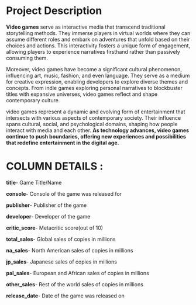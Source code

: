 # Project Description

**Video games** serve as interactive media that transcend traditional storytelling methods. They immerse players in virtual worlds where they can assume different roles and embark on adventures that unfold based on their choices and actions. This interactivity fosters a unique form of engagement, allowing players to experience narratives firsthand rather than passively consuming them.

Moreover, video games have become a significant cultural phenomenon, influencing art, music, fashion, and even language. They serve as a medium for creative expression, enabling developers to explore diverse themes and concepts. From indie games exploring personal narratives to blockbuster titles with expansive universes, video games reflect and shape contemporary culture.

video games represent a dynamic and evolving form of entertainment that intersects with various aspects of contemporary society. Their influence spans cultural, social, and psychological domains, shaping how people interact with media and each other. **As technology advances, video games continue to push boundaries, offering new experiences and possibilities that redefine entertainment in the digital age.**

# COLUMN DETAILS :

**title**- Game Title/Name

**console**- Console of the game was released for

**publisher**- Publisher of the game

**developer**- Developer of the game

**critic_score**- Metacritic score(out of 10)

**total_sales**- Global sales of copies in millions

**na_sales**- North American sales of copies in millions

**jp_sales**- Japanese sales of copies in millions

**pal_sales**- European and African sales of copies in millions

**other_sales**- Rest of the world sales of copies in millions

**release_date**- Date of the game was released on

